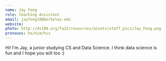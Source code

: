 ```yaml
---
name: Jay Feng
role: Teaching Assistant
email: jayfeng10@berkeley.edu
website: 
photo: http://ds100.org/fa21/resources/assets/staff_pics/Jay_Feng.png
pronouns: he/him/his
---
```

Hi! I'm Jay, a junior studying CS and Data Science. I think data science is fun and I hope you will too :)
